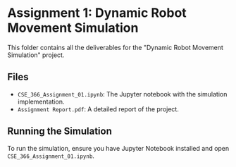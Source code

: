# Assignment 1: Dynamic Robot Movement Simulation
This folder contains all the deliverables for the "Dynamic Robot Movement Simulation" project.
## Files
- `CSE_366_Assignment_01.ipynb`: The Jupyter notebook with the simulation implementation.
- `Assignment Report.pdf`: A detailed report of the project.

## Running the Simulation
To run the simulation, ensure you have Jupyter Notebook installed and open
`CSE_366_Assignment_01.ipynb`.
